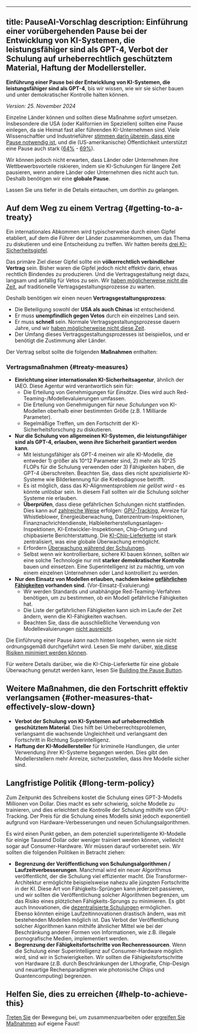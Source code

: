 

---
title: PauseAI-Vorschlag
description: Einführung einer vorübergehenden Pause bei der Entwicklung von KI-Systemen, die leistungsfähiger sind als GPT-4, Verbot der Schulung auf urheberrechtlich geschütztem Material, Haftung der Modellersteller.
---
**Einführung einer Pause bei der Entwicklung von KI-Systemen, die leistungsfähiger sind als GPT-4**, bis wir wissen, wie wir sie sicher bauen und unter demokratischer Kontrolle halten können.

_Version: 25. November 2024_

Einzelne Länder können und sollten diese Maßnahme _sofort_ umsetzen.
Insbesondere die USA (oder Kalifornien im Speziellen) sollten eine Pause einlegen, da sie Heimat fast aller führenden KI-Unternehmen sind.
Viele Wissenschaftler und Industrieführer [stimmen darin überein, dass eine Pause notwendig ist](https://futureoflife.org/open-letter/pause-giant-ai-experiments/), und die (US-amerikanische) Öffentlichkeit unterstützt eine Pause auch stark ([64%](https://www.campaignforaisafety.org/usa-ai-x-risk-perception-tracker/) - [69%](https://today.yougov.com/topics/technology/survey-results/daily/2023/04/03/ad825/2)).

Wir können jedoch nicht erwarten, dass Länder oder Unternehmen ihre Wettbewerbsvorteile riskieren, indem sie KI-Schulungen für längere Zeit pausieren, wenn andere Länder oder Unternehmen dies nicht auch tun.
Deshalb benötigen wir eine **globale Pause**.

Lassen Sie uns tiefer in die Details eintauchen, um dorthin zu gelangen.

## Auf dem Weg zu einem Vertrag {#getting-to-a-treaty}

Ein internationales Abkommen wird typischerweise durch einen Gipfel etabliert, auf dem die Führer der Länder zusammenkommen, um das Thema zu diskutieren und eine Entscheidung zu treffen.
Wir hatten bereits [drei KI-Sicherheitsgipfel](/summit).

Das primäre Ziel dieser Gipfel sollte ein **völkerrechtlich verbindlicher Vertrag** sein.
Bisher waren die Gipfel jedoch nicht effektiv darin, etwas rechtlich Bindendes zu produzieren.
Und die Vertragsgestaltung neigt dazu, langsam und anfällig für Vetos zu sein.
Wir [haben möglicherweise nicht die Zeit](/urgency), auf traditionelle Vertragsgestaltungsprozesse zu warten.

Deshalb benötigen wir einen neuen **Vertragsgestaltungsprozess**:

- Die Beteiligung sowohl der **USA als auch Chinas** ist entscheidend.
- Er muss **unempfindlich gegen Vetos** durch ein einzelnes Land sein.
- Er muss **schnell** sein. Normale Vertragsgestaltungsprozesse dauern Jahre, und wir [haben möglicherweise nicht diese Zeit](/urgency).
- Der Umfang dieses Vertragsgestaltungsprozesses ist beispiellos, und er benötigt die Zustimmung aller Länder.

Der Vertrag selbst sollte die folgenden **Maßnahmen** enthalten:

### Vertragsmaßnahmen {#treaty-measures}

- **Einrichtung einer internationalen KI-Sicherheitsagentur**, ähnlich der IAEO. Diese Agentur wird verantwortlich sein für:
  - Die Erteilung von Genehmigungen für _Einsätze_. Dies wird auch Red-Teaming-/Modellevaluierungen umfassen.
  - Die Erteilung von Genehmigungen für _neue Schulungen_ von KI-Modellen oberhalb einer bestimmten Größe (z.B. 1 Milliarde Parameter).
  - Regelmäßige Treffen, um den Fortschritt der KI-Sicherheitsforschung zu diskutieren.
- **Nur die Schulung von allgemeinen KI-Systemen, die leistungsfähiger sind als GPT-4, erlauben, wenn ihre Sicherheit garantiert werden kann**.
  - Mit leistungsfähiger als GPT-4 meinen wir alle KI-Modelle, die entweder 1) größer als 10^12 Parameter sind, 2) mehr als 10^25 FLOPs für die Schulung verwenden oder 3) Fähigkeiten haben, die GPT-4 überschreiten. Beachten Sie, dass dies nicht _spezialisierte_ KI-Systeme wie Bilderkennung für die Krebsdiagnose betrifft.
  - Es ist möglich, dass das KI-Alignmentsproblem _nie gelöst wird_ - es könnte unlösbar sein. In diesem Fall sollten wir die Schulung solcher Systeme nie erlauben.
  - **Überprüfen**, dass diese gefährlichen Schulungen nicht stattfinden. Dies kann auf [zahlreiche Weise](https://arxiv.org/abs/2408.16074) erfolgen: [GPU-Tracking](https://arxiv.org/abs/2303.11341), Anreize für Whistleblower, Energieüberwachung, Datenzentrum-Inspektionen, Finanznachrichtendienste, Halbleiterherstellungsanlagen-Inspektionen, KI-Entwickler-Inspektionen, Chip-Ortung und chipbasierte Berichterstattung. Die [KI-Chip-Lieferkette](https://www.governance.ai/post/computing-power-and-the-governance-of-ai) ist stark zentralisiert, was eine globale Überwachung ermöglicht.
  - Erfordern [Überwachung während der Schulungen](https://www.alignmentforum.org/posts/Zfk6faYvcf5Ht7xDx/compute-thresholds-proposed-rules-to-mitigate-risk-of-a-lab).
  - Selbst wenn wir kontrollierbare, sichere KI bauen können, sollten wir eine solche Technologie nur mit **starker demokratischer Kontrolle** bauen und einsetzen. Eine Superintelligenz ist zu mächtig, um von einem einzelnen Unternehmen oder Land kontrolliert zu werden.
- **Nur den Einsatz von Modellen erlauben, nachdem keine [gefährlichen Fähigkeiten](/dangerous-capabilities) vorhanden sind**. (Vor-Einsatz-Evaluierung)
  - Wir werden Standards und unabhängige Red-Teaming-Verfahren benötigen, um zu bestimmen, ob ein Modell gefährliche Fähigkeiten hat.
  - Die Liste der gefährlichen Fähigkeiten kann sich im Laufe der Zeit ändern, wenn die KI-Fähigkeiten wachsen.
  - Beachten Sie, dass die ausschließliche Verwendung von Modellevaluierungen [nicht ausreicht](/4-levels-of-ai-regulation).

Die Einführung einer Pause _kann_ nach hinten losgehen, wenn sie nicht ordnungsgemäß durchgeführt wird.
Lesen Sie mehr darüber, [wie diese Risiken minimiert werden können](/mitigating-pause-failures).

Für weitere Details darüber, wie die KI-Chip-Lieferkette für eine globale Überwachung genutzt werden kann, lesen Sie [Building the Pause Button](/building-the-pause-button).

## Weitere Maßnahmen, die den Fortschritt effektiv verlangsamen {#other-measures-that-effectively-slow-down}

- **Verbot der Schulung von KI-Systemen auf urheberrechtlich geschütztem Material**. Dies hilft bei Urheberrechtsproblemen, verlangsamt die wachsende Ungleichheit und verlangsamt den Fortschritt in Richtung Superintelligenz.
- **Haftung der KI-Modellersteller** für kriminelle Handlungen, die unter Verwendung ihrer KI-Systeme begangen werden. Dies gibt den Modellerstellern mehr Anreize, sicherzustellen, dass ihre Modelle sicher sind.

## Langfristige Politik {#long-term-policy}

Zum Zeitpunkt des Schreibens kostet die Schulung eines GPT-3-Modells Millionen von Dollar.
Dies macht es sehr schwierig, solche Modelle zu trainieren, und dies erleichtert die Kontrolle der Schulung mithilfe von GPU-Tracking.
Der Preis für die Schulung eines Modells sinkt jedoch exponentiell aufgrund von Hardware-Verbesserungen und neuen Schulungsalgorithmen.

Es wird einen Punkt geben, an dem potenziell superintelligente KI-Modelle für einige Tausend Dollar oder weniger trainiert werden können, vielleicht sogar auf Consumer-Hardware.
Wir müssen darauf vorbereitet sein.
Wir sollten die folgenden Politiken in Betracht ziehen:

- **Begrenzung der Veröffentlichung von Schulungsalgorithmen / Laufzeitverbesserungen**. Manchmal wird ein neuer Algorithmus veröffentlicht, der die Schulung viel effizienter macht. Die Transformer-Architektur ermöglichte beispielsweise nahezu alle jüngsten Fortschritte in der KI. Diese Art von Fähigkeits-Sprüngen kann jederzeit passieren, und wir sollten die Veröffentlichung solcher Algorithmen begrenzen, um das Risiko eines plötzlichen Fähigkeits-Sprungs zu minimieren. Es gibt auch Innovationen, die [dezentralisierte Schulungen](https://www.primeintellect.ai/blog/opendiloco) ermöglichen. Ebenso könnten einige Laufzeitinnovationen drastisch ändern, was mit bestehenden Modellen möglich ist. Das Verbot der Veröffentlichung solcher Algorithmen kann mithilfe ähnlicher Mittel wie bei der Beschränkung anderer Formen von Informationen, wie z.B. illegale pornografische Medien, implementiert werden.
- **Begrenzung der Fähigkeitsfortschritte von Rechenressourcen**. Wenn die Schulung einer Superintelligenz auf Consumer-Hardware möglich wird, sind wir in Schwierigkeiten. Wir sollten die Fähigkeitsfortschritte von Hardware (z.B. durch Beschränkungen der Lithografie, Chip-Design und neuartige Rechenparadigmen wie photonische Chips und Quantencomputing) begrenzen.

## Helfen Sie, dies zu erreichen {#help-to-achieve-this}

[Treten Sie](/join) der Bewegung bei, um zusammenzuarbeiten oder [ergreifen Sie Maßnahmen](/action) auf eigene Faust!